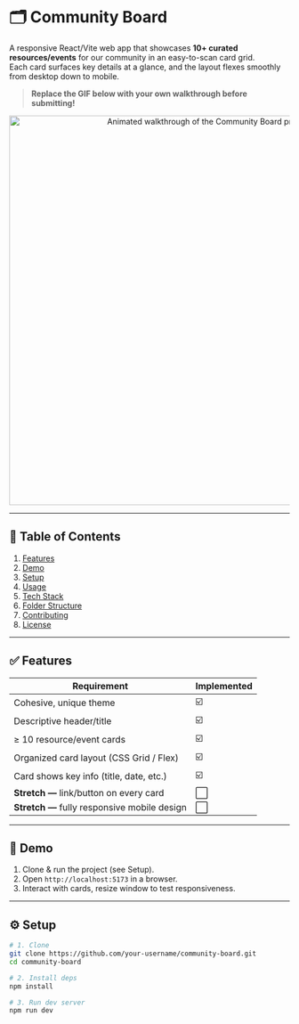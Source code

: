 # 🗂️ Community Board

A responsive React/Vite web app that showcases **10+ curated resources/events** for our community in an easy-to-scan card grid.  
Each card surfaces key details at a glance, and the layout flexes smoothly from desktop down to mobile.

> **Replace the GIF below with your own walkthrough before submitting!**

<p align="center">
  <img src="https://imgur.com/a/RZbLtWz" alt="Animated walkthrough of the Community Board project" width="700"/>
</p>

---

## 📑 Table of Contents
1. [Features](#features)
2. [Demo](#demo)
3. [Setup](#setup)
4. [Usage](#usage)
5. [Tech Stack](#tech-stack)
6. [Folder Structure](#folder-structure)
7. [Contributing](#contributing)
8. [License](#license)

---

## ✅ Features

| Requirement | Implemented |
|-------------|-------------|
| Cohesive, unique theme | ☑️ |
| Descriptive header/title | ☑️ |
| ≥ 10 resource/event cards | ☑️ |
| Organized card layout (CSS Grid / Flex) | ☑️ |
| Card shows key info (title, date, etc.) | ☑️ |
| **Stretch —** link/button on every card | ⬜ |
| **Stretch —** fully responsive mobile design | ⬜ |

---

## 🎥 Demo <a id="demo"></a>

1. Clone & run the project (see Setup).  
2. Open `http://localhost:5173` in a browser.  
3. Interact with cards, resize window to test responsiveness.

---

## ⚙️ Setup <a id="setup"></a>

```bash
# 1. Clone
git clone https://github.com/your-username/community-board.git
cd community-board

# 2. Install deps
npm install

# 3. Run dev server
npm run dev
